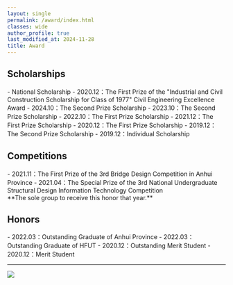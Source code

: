 ```yaml
---
layout: single
permalink: /award/index.html
classes: wide
author_profile: true
last_modified_at: 2024-11-28
title: Award
---
```


<h2>Scholarships</h2>
- National Scholarship
- 2020.12：The First Prize of the "Industrial and Civil Construction Scholarship for Class of 1977" Civil Engineering Excellence Award
- 2024.10：The Second Prize Scholarship
- 2023.10：The Second Prize Scholarship
- 2022.10：The First Prize Scholarship
- 2021.12：The First Prize Scholarship
- 2020.12：The First Prize Scholarship
- 2019.12：The Second Prize Scholarship
- 2019.12：Individual Scholarship



<h2>Competitions</h2>
- 2021.11：The First Prize of the 3rd Bridge Design Competition in Anhui Province
- 2021.04：The Special Prize of the 3rd National Undergraduate Structural Design Information Technology Competition<br>**The sole group to receive this honor that year.**



<h2>Honors</h2>
- 2022.03：Outstanding Graduate of Anhui Province
- 2022.03：Outstanding Graduate of HFUT
- 2020.12：Outstanding Merit Student
- 2020.12：Merit Student


---
<div>
    <img src="/web_resources/award.png">
</div>
<br>